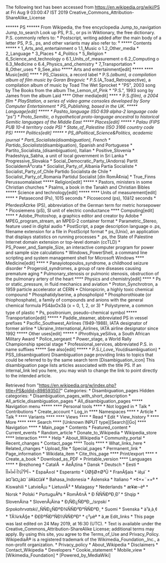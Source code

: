 The following text has been accessed from https://en.wikipedia.org/wiki/PS at Fri Aug 9 03:00:47 IST 2019
Creative_Commons_Attribution-ShareAlike_License




















****** PS ******
From Wikipedia, the free encyclopedia
Jump_to_navigation Jump_to_search
 Look up PS, P.S., or ps in Wiktionary, the free dictionary.
P.S. commonly refers to:
    * Postscript, writing added after the main body of a letter
PS, P.S., ps, and other variants may also refer to:
⁰
***** Contents *****
    * 1_Arts_and_entertainment
          o 1.1_Music
          o 1.2_Other_media
    * 2_Language
    * 3_Places
    * 4_Politics
    * 5_Religion
    * 6_Science_and_technology
          o 6.1_Units_of_measurement
          o 6.2_Computing
          o 6.3_Medicine
          o 6.4_Physics_and_chemistry
    * 7_Transportation
    * 8_Other_uses
    * 9_See_also
***** Arts and entertainment[edit] *****
**** Music[edit] ****
    * PS_Classics, a record label
    * P.S._(album), a compilation album of film music by Goran Bregovic
    * P.S._(A_Toad_Retrospective), a compilation album of music by Toad The Wet
      Sprocket
    * "PS", 2003 song by The Books from the album The_Lemon_of_Pink
    * "P.S.", 1993 song by James from the album Laid
**** Other media[edit] ****
    * P.S._(film), a 2004 film
    * PlayStation, a series of video game consoles developed by Sony Computer
      Entertainment
    * PS_Publishing, based in the UK.
***** Language[edit] *****
    * Pashto_language (ISO 639 alpha-2 language code "ps")
    * Proto_Semitic, a hypothetical proto-language ancestral to historical
      Semitic languages of the Middle East
***** Places[edit] *****
    * Palau (FIPS PUB 10-4 territory code PS)
    * State_of_Palestine (ISO 3166 country code PS)
***** Politics[edit] *****
    * PS_â_Political_Science_&_Politics, academic journal
    * Parti_Socialiste_(disambiguation), French
    * Partido_Socialista_(disambiguation), Spanish and Portuguese
    * Partito_Socialista_(disambiguation), Italian
    * Positive_Slovenia
    * Pradeshiya_Sabha, a unit of local government in Sri Lanka
    * Progressive_Slovakia
    * Social_Democratic_Party_(Andorra) Partit SocialdemÃ²crata
    * Socialist_Party_of_Albania Partia Socialiste
    * Socialist_Party_of_Chile Partido Socialista de Chile
    * Socialist_Party_of_Romania Partidul Socialist [din RomÃ¢nia]
    * True_Finns Perussuomalaiset
***** Religion[edit] *****
    * Pastors, ministers in some Christian churches
    * Psalms, a book in the Tanakh and Christian Bibles
***** Science and technology[edit] *****
**** Units of measurement[edit] ****
    * Petasecond (Ps), 1015 seconds
    * Picosecond (ps), 10â12 seconds
    * PferdestÃ¤rke (PS), abbreviation of the German term for metric horsepower
    * Picosiemens (pS), SI unit of electric conductance
**** Computing[edit] ****
    * Adobe_Photoshop, a graphics editor and creator by Adobe
    * MPEG_program_stream, an MPEG-2 container format
    * Parametric_Stereo, feature used in digital audio
    * PostScript, a page description language
          o .ps, filename extension for a file in PostScript format
    * ps_(Unix), an application that displays statistics on running processes
    * .ps, the State of Palestine Internet domain extension or top-level domain
      (ccTLD)
    * PS_Power_and_Sample_Size, an interactive computer program for power and
      sample size calculations
    * Windows_PowerShell, a command line scripting and system management shell
      for Microsoft Windows
**** Medicine[edit] ****
    * Panayiotopoulos_syndrome, a childhood seizure disorder
    * Progeroid_syndromes, a group of rare diseases causing premature aging
    * Pulmonary_stenosis or pulmonic stenosis, obstruction of the pulmonary
      artery of the heart
**** Physics and chemistry[edit] ****
    * Ps or static_pressure, in fluid mechanics and aviation
    * Proton_Synchrotron, a 1959 particle accelerator at CERN
    * Chloropicrin, a highly toxic chemical compound
    * Phosphatidylserine, a phospholipid
    * Phosphorothioate (or thiophosphate), a family of compounds and anions
      with the general chemical formula PS4âxOx3â (x = 0, 1, 2, or 3)
    * Polystyrene, a common type of plastic
    * Ps, positronium, pseudo-chemical symbol
***** Transportation[edit] *****
    * Paddle_steamer, abbreviated PS in vessel prefixes
    * Pacific_Southwest_Airlines (1949-1988), IATA designator of former airline
    * Ukraine_International_Airlines, IATA airline designator since 1992
***** Other uses[edit] *****
    * iPhrothiya_yeSiliva, a South African Military Award
    * Police_sergeant
    * Power_stage, a World Rally Championship special stage
    * Professional_services, abbreviated P.S. in name suffixes
***** See also[edit] *****
    * P.S._I_Love_You_(disambiguation)
    * PSS_(disambiguation)
                      Disambiguation page providing links to topics that could
                      be referred to by the same search term
[Disambiguation_icon] This disambiguation page lists articles associated with
                      the title PS.
                      If an internal_link led you here, you may wish to change
                      the link to point directly to the intended article.

Retrieved from "https://en.wikipedia.org/w/index.php?title=PS&oldid=898593507"
Categories:
    * Disambiguation_pages
Hidden categories:
    * Disambiguation_pages_with_short_description
    * All_article_disambiguation_pages
    * All_disambiguation_pages
***** Navigation menu *****
**** Personal tools ****
    * Not logged in
    * Talk
    * Contributions
    * Create_account
    * Log_in
**** Namespaces ****
    * Article
    * Talk
⁰
**** Variants ****
**** Views ****
    * Read
    * Edit
    * View_history
⁰
**** More ****
**** Search ****
[Unknown INPUT type][Search][Go]
**** Navigation ****
    * Main_page
    * Contents
    * Featured_content
    * Current_events
    * Random_article
    * Donate_to_Wikipedia
    * Wikipedia_store
**** Interaction ****
    * Help
    * About_Wikipedia
    * Community_portal
    * Recent_changes
    * Contact_page
**** Tools ****
    * What_links_here
    * Related_changes
    * Upload_file
    * Special_pages
    * Permanent_link
    * Page_information
    * Wikidata_item
    * Cite_this_page
**** Print/export ****
    * Create_a_book
    * Download_as_PDF
    * Printable_version
**** Languages ****
    * Brezhoneg
    * CatalÃ 
    * ÄeÅ¡tina
    * Dansk
    * Deutsch
    * Eesti
    * ÎÎ»Î»Î·Î½Î¹ÎºÎ¬
    * EspaÃ±ol
    * Esperanto
    * ÙØ§Ø±Ø³Û
    * FranÃ§ais
    * íêµ­ì´
    * à¤¹à¤¿à¤¨à¥à¤¦à¥
    * Bahasa_Indonesia
    * Ãslenska
    * Italiano
    * ×¢××¨××ª
    * Kiswahili
    * LatvieÅ¡u
    * LietuviÅ³
    * Malagasy
    * Nederlands
    * æ¥æ¬èª
    * Norsk
    * Polski
    * PortuguÃªs
    * RomÃ¢nÄ
    * Ð ÑÑÑÐºÐ¸Ð¹
    * Shqip
    * SlovenÄina
    * SlovenÅ¡Äina
    * Ð¡ÑÐ¿ÑÐºÐ¸_/_srpski
    * Srpskohrvatski_/_ÑÑÐ¿ÑÐºÐ¾ÑÑÐ²Ð°ÑÑÐºÐ¸
    * Suomi
    * Svenska
    * à¹à¸à¸¢
    * TÃ¼rkÃ§e
    * Ð£ÐºÑÐ°ÑÐ½ÑÑÐºÐ°
    * ç²µèª
    * ä¸­æ
Edit_links
    * This page was last edited on 24 May 2019, at 16:30 (UTC).
    * Text is available under the Creative_Commons_Attribution-ShareAlike
      License; additional terms may apply. By using this site, you agree to the
      Terms_of_Use and Privacy_Policy. WikipediaÂ® is a registered trademark of
      the Wikimedia_Foundation,_Inc., a non-profit organization.
    * Privacy_policy
    * About_Wikipedia
    * Disclaimers
    * Contact_Wikipedia
    * Developers
    * Cookie_statement
    * Mobile_view
    * [Wikimedia_Foundation]
    * [Powered_by_MediaWiki]
